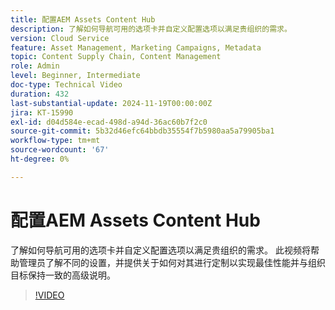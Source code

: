 ```yaml
---
title: 配置AEM Assets Content Hub
description: 了解如何导航可用的选项卡并自定义配置选项以满足贵组织的需求。
version: Cloud Service
feature: Asset Management, Marketing Campaigns, Metadata
topic: Content Supply Chain, Content Management
role: Admin
level: Beginner, Intermediate
doc-type: Technical Video
duration: 432
last-substantial-update: 2024-11-19T00:00:00Z
jira: KT-15990
exl-id: d04d584e-ecad-498d-a94d-36ac60b7f2c0
source-git-commit: 5b32d46efc64bbdb35554f7b5980aa5a79905ba1
workflow-type: tm+mt
source-wordcount: '67'
ht-degree: 0%

---
```


# 配置AEM Assets Content Hub

了解如何导航可用的选项卡并自定义配置选项以满足贵组织的需求。 此视频将帮助管理员了解不同的设置，并提供关于如何对其进行定制以实现最佳性能并与组织目标保持一致的高级说明。

>[!VIDEO](https://video.tv.adobe.com/v/3439311/?learn=on&enablevpops)
